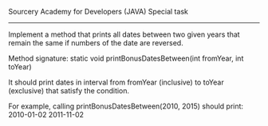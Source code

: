  Sourcery Academy for Developers (JAVA) Special task
 ***
 Implement a method that prints all dates between two given years that remain the same if numbers of the date are reversed.
 
 Method signature:
 static void printBonusDatesBetween(int fromYear, int toYear)
 
 It should print dates in interval from fromYear (inclusive) to toYear (exclusive) that satisfy the condition.
 
 For example, calling printBonusDatesBetween(2010, 2015) should print:
 2010-01-02
 2011-11-02